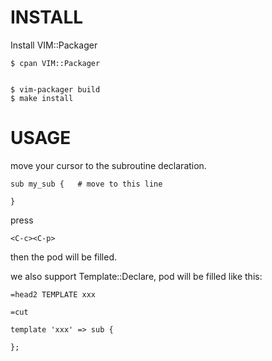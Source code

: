 INSTALL
==================

Install VIM::Packager

    $ cpan VIM::Packager


    $ vim-packager build
    $ make install

USAGE
==================
move your cursor to the subroutine declaration.

    sub my_sub {   # move to this line

    }
    
press

    <C-c><C-p>

then the pod will be filled.


we also support Template::Declare, pod will be filled like this:

    =head2 TEMPLATE xxx

    =cut

    template 'xxx' => sub { 

    };







